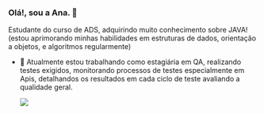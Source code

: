 
### Olá!, sou a Ana. 👋
Estudante do curso de ADS, adquirindo muito conhecimento sobre JAVA! (estou aprimorando minhas habilidades em estruturas de dados, orientação a objetos, e algoritmos regularmente)
- 🌱 Atualmente estou trabalhando como estagiária em QA, realizando testes exigidos, monitorando processos de testes especialmente em Apis, detalhandos os resultados em cada ciclo de teste avaliando a qualidade geral.




  [<img src="https://img.shields.io/badge/linkedin-%230077B5.svg?&style=for-the-badge&logo=linkedin&logoColor=white" />](https://www.linkedin.com/in/ana-monteiro-paula//) 
